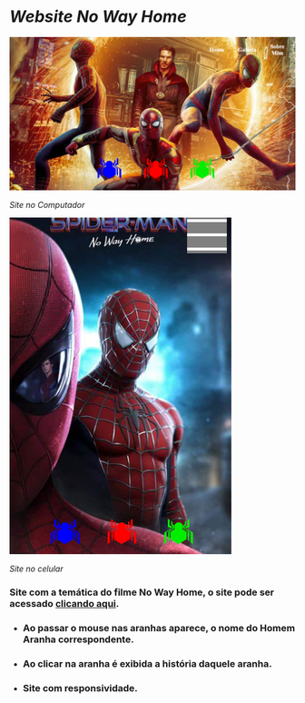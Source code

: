 # *Website No Way Home*

 ![image](https://raw.githubusercontent.com/ter-9001/Spiders/master/normal%20site.png) 
 
 *Site no Computador*

 ![image](https://raw.githubusercontent.com/ter-9001/Spiders/master/tiny%20site.png)
 
 *Site no celular*   

### Site com a temática do filme No Way Home, o site pode ser acessado [clicando aqui](http://nowayhome.x10.mx).

 - ### Ao passar o mouse nas aranhas aparece, o nome do Homem Aranha correspondente.
 
 - ### Ao clicar na aranha é exibida a história daquele aranha.
 
 - ### Site com responsividade.